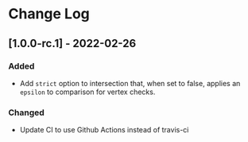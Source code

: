 # Change Log

## [1.0.0-rc.1] - 2022-02-26

### Added

- Add `strict` option to intersection that, when set to false, applies
  an `epsilon` to comparison for vertex checks.

### Changed

- Update CI to use Github Actions instead of travis-ci
